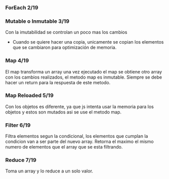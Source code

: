 ### ForEach 2/19


### Mutable o Inmutable 3/19
Con la imutabilidad se controlan un poco mas los cambios
- Cuando se quiere hacer una copia, unicamente se copian los elementos que se cambiaron para optimización de memoria.

### Map 4/19
El map transforma un array una vez ejecutado el map se obtiene otro array con los cambios realizados, el metodo map es inmutable.
Siempre se debe hacer un return para la respuesta de este metodo.

### Map Reloaded 5/19
Con los objetos es diferente, ya que js intenta usar la memoria para los objetos y estos son mutados asi se use el metodo map.

### Filter 6/19
Filtra elementos segun la condicional, los elementos que cumplan la condicion van a ser parte del nuevo array.
Retorna el maximo el mismo numero de elementos que el array que se esta filtrando.

### Reduce 7/19
Toma un array y lo reduce a un solo valor.